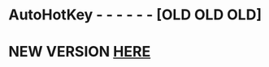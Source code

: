 # AutoHotKey - - - - - - **[OLD OLD OLD]**

# NEW VERSION [HERE](https://github.com/liamsc-net/ahk)
